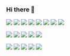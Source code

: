 ### Hi there 👋

![](https://img.shields.io/badge/Code-ARM%20Assembly-informational?style=flat&logo=arm&logoColor=white&color=2bbc8a)
![](https://img.shields.io/badge/Code-C-informational?style=flat&logo=c&logoColor=white&color=2bbc8a)
![](https://img.shields.io/badge/Code-C++-informational?style=flat&logo=cplusplus&logoColor=white&color=2bbc8a)
![](https://img.shields.io/badge/Code-Go-informational?style=flat&logo=go&logoColor=white&color=2bbc8a)
![](https://img.shields.io/badge/Code-Java-informational?style=flat&logo=oracle&logoColor=white&color=2bbc8a)
![](https://img.shields.io/badge/Code-MATLAB-informational?style=flat&color=2bbc8a)
![](https://img.shields.io/badge/Code-Python-informational?style=flat&logo=python&logoColor=white&color=2bbc8a)
![](https://img.shields.io/badge/Code-Rust-informational?style=flat&logo=rust&logoColor=white&color=2bbc8a)

![](https://img.shields.io/badge/Electronics-Digital%20Multimeter-informational?style=flat&color=2bbc8a)
![](https://img.shields.io/badge/Electronics-Logic%20Analyzer-informational?style=flat&color=2bbc8a)
![](https://img.shields.io/badge/Electronics-PCB%20Design-informational?style=flat&color=2bbc8a)
![](https://img.shields.io/badge/Electronics-Oscilloscope-informational?style=flat&&color=2bbc8a)
![](https://img.shields.io/badge/Electronics-Soldering-informational?style=flat&color=2bbc8a)

![](https://img.shields.io/badge/Software-EAGLE-informational?style=flat&logo=eagle&logoColor=white&color=2bbc8a)
![](https://img.shields.io/badge/Software-KiCad-informational?style=flat&logo=kicad&logoColor=white&color=2bbc8a)
![](https://img.shields.io/badge/Software-LabVIEW-informational?style=flat&logo=labview&logoColor=white&color=2bbc8a)
![](https://img.shields.io/badge/Software-Simulink-informational?style=flat&color=2bbc8a)
![](https://img.shields.io/badge/Software-SystemVerilog-informational?style=flat&color=2bbc8a)



<!--
**FultonGreiner/FultonGreiner** is a ✨ _special_ ✨ repository because its `README.md` (this file) appears on your GitHub profile.

Here are some ideas to get you started:

- 🔭 I’m currently working on ...
- 🌱 I’m currently learning ...
- 👯 I’m looking to collaborate on ...
- 🤔 I’m looking for help with ...
- 💬 Ask me about ...
- 📫 How to reach me: ...
- 😄 Pronouns: ...
- ⚡ Fun fact: ...
-->
